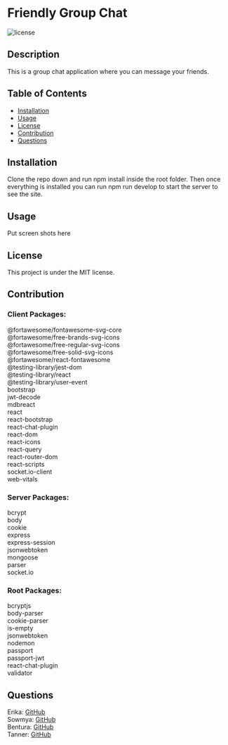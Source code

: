 # Friendly Group Chat

![license](https://img.shields.io/badge/license-MIT-red)

## Description

This is a group chat application where you can message your friends.

## Table of Contents

- [Installation](#installation)
- [Usage](#usage)
- [License](#license)
- [Contribution](#contribution)
- [Questions](#questions)

## Installation

Clone the repo down and run npm install inside the root folder. Then once everything is installed you can run npm run develop to start the server to see the site.

## Usage

Put screen shots here

## License

This project is under the MIT license.

## Contribution

### Client Packages:

@fortawesome/fontawesome-svg-core  
@fortawesome/free-brands-svg-icons  
@fortawesome/free-regular-svg-icons  
@fortawesome/free-solid-svg-icons  
@fortawesome/react-fontawesome  
@testing-library/jest-dom  
@testing-library/react  
@testing-library/user-event  
bootstrap  
jwt-decode  
mdbreact  
react  
react-bootstrap  
react-chat-plugin  
react-dom  
react-icons  
react-query  
react-router-dom  
react-scripts  
socket.io-client  
web-vitals

### Server Packages:

bcrypt  
body  
cookie  
express  
express-session  
jsonwebtoken  
mongoose  
parser  
socket.io

### Root Packages:

bcryptjs  
body-parser  
cookie-parser  
is-empty  
jsonwebtoken  
nodemon  
passport  
passport-jwt  
react-chat-plugin  
validator

## Questions

Erika: [GitHub](https://github.com/erikaosterbur)  
Sowmya: [GitHub](https://github.com/SowmyaNagayya)  
Bentura: [GitHub](https://github.com/BenturaPeralez)  
Tanner: [GitHub](https://github.com/TannerOliver)
